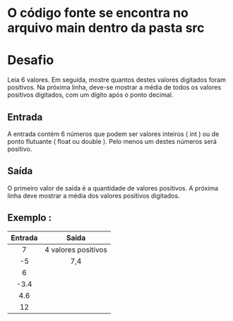# O código fonte se encontra no arquivo main dentro da pasta src
# Desafio
Leia 6 valores. Em seguida, mostre quantos destes valores digitados foram positivos. Na próxima linha, deve-se mostrar a média de todos os valores positivos digitados, com um dígito após o ponto decimal.

## Entrada
A entrada contém 6 números que podem ser valores inteiros ( int ) ou de ponto flutuante ( float ou double ). Pelo menos um destes números será positivo.

## Saída
O primeiro valor de saída é a quantidade de valores positivos. A próxima linha deve mostrar a média dos valores positivos digitados. 

## Exemplo : 

Entrada  | Saída |
:---------: | :---------:|
7        |  4 valores positivos
-5       |  7,4
6|
-3.4|
4.6|
12|

